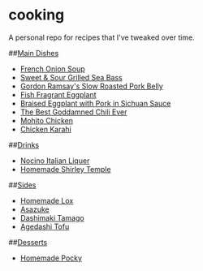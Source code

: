 # cooking
A personal repo for recipes that I've tweaked over time.

##[Main Dishes](main)
- [French Onion Soup](main#french-onion-soup)
- [Sweet & Sour Grilled Sea Bass](main#sweet--sour-grilled-sea-bass)
- [Gordon Ramsay's Slow Roasted Pork Belly](main#gordon-ramsays-slow-roasted-pork-belly)
- [Fish Fragrant Eggplant](main#fish-fragrant-eggplant)
- [Braised Eggplant with Pork in Sichuan Sauce](main#braised-eggplant-with-pork-in-sichuan-sauce)
- [The Best Goddamned Chili Ever](main#the-ultimate-chili)
- [Mohito Chicken](main#mohito-chicken)
- [Chicken Karahi](main#chicken-karahi)

##[Drinks](drinks)
- [Nocino Italian Liquer](drinks#nocino)
- [Homemade Shirley Temple](drinks#shirley-temple)

##[Sides](sides)
- [Homemade Lox](sides#homemade-lox)
- [Asazuke](sides#asazuke)
- [Dashimaki Tamago](sides#dashimaki-tamago)
- [Agedashi Tofu](sides#agedashi-tofu)

##[Desserts](dessert)
- [Homemade Pocky](dessert#pocky)
